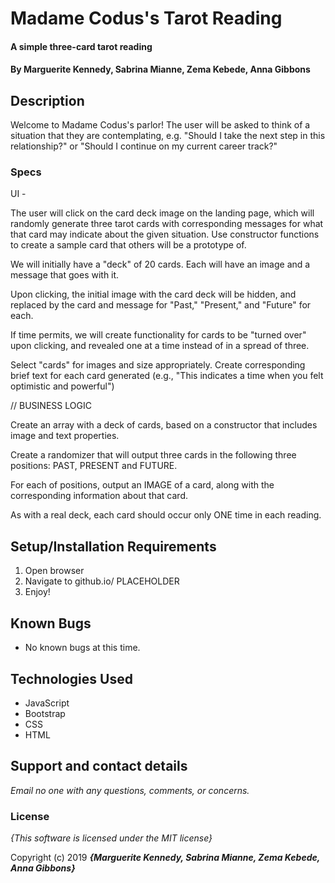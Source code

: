 # Madame Codus's Tarot Reading

#### A simple three-card tarot reading

#### By **Marguerite Kennedy, Sabrina Mianne, Zema Kebede, Anna Gibbons**

## Description

Welcome to Madame Codus's parlor! The user will be asked to think of a situation that they are contemplating, e.g. "Should I take the next step in this relationship?" or "Should I continue on my current career track?"  


### Specs

UI -

The user will click on the card deck image on the landing page, which will randomly generate three tarot cards with corresponding messages for what that card may indicate about the given situation.
Use constructor functions to create a sample card that others will be a prototype of.

We will initially have a "deck" of 20 cards. Each will have an image and a message that goes with it.

Upon clicking, the initial image with the card deck will be hidden, and replaced by the card and message for "Past," "Present," and "Future" for each.

If time permits, we will create functionality for cards to be "turned over" upon clicking, and revealed one at a time instead of in a spread of three.

Select "cards" for images and size appropriately.
Create corresponding brief text for each card generated (e.g., "This indicates a time when you felt optimistic and powerful")


// BUSINESS LOGIC

Create an array with a deck of cards, based on a constructor that includes image and text properties. 

Create a randomizer that will output three cards in the following three positions: PAST, PRESENT and FUTURE.

For each of positions, output an IMAGE of a card, along with the corresponding information about that card.

As with a real deck, each card should occur only ONE time in each reading.






## Setup/Installation Requirements

1. Open browser
2. Navigate to github.io/ PLACEHOLDER
3. Enjoy!

## Known Bugs
* No known bugs at this time.

## Technologies Used
 * JavaScript
 * Bootstrap
  * CSS
  * HTML
## Support and contact details

_Email no one with any questions, comments, or concerns._

### License

*{This software is licensed under the MIT license}*

Copyright (c) 2019 **_{Marguerite Kennedy, Sabrina Mianne, Zema Kebede, Anna Gibbons}_**
